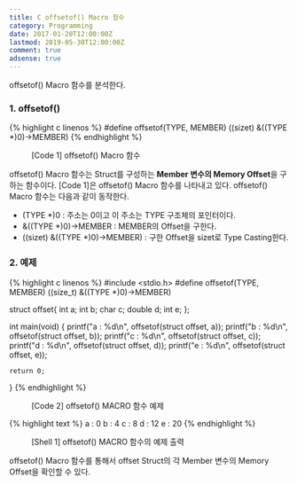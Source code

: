 ```yaml
---
title: C offsetof() Macro 함수
category: Programming
date: 2017-01-20T12:00:00Z
lastmod: 2019-05-30T12:00:00Z
comment: true
adsense: true
---
```


offsetof() Macro 함수를 분석한다.

### 1. offsetof()

{% highlight c linenos %}
#define‬ offsetof(TYPE, MEMBER) ((sizet) &((TYPE *)0)->MEMBER)
{% endhighlight %}
<figure>
<figcaption class="caption">[Code 1] offsetof() Macro 함수</figcaption>
</figure>

offsetof() Macro 함수는 Struct를 구성하는 **Member 변수의 Memory Offset**을 구하는 함수이다. [Code 1]은 offsetof() Macro 함수를 나타내고 있다. offsetof() Macro 함수는 다음과 같이 동작한다.

* (TYPE *)0 : 주소는 0이고 이 주소는 TYPE 구조체의 포인터이다.
* &((TYPE *)0)->MEMBER : MEMBER의 Offset을 구한다.
* ((sizet) &((TYPE *)0)->MEMBER) : 구한 Offset을 sizet로 Type Casting한다.

### 2. 예제

{% highlight c linenos %}
#include <stdio.h>
#define  offsetof(TYPE, MEMBER) ((size_t) &((TYPE *)0)->MEMBER)

struct offset{
    int a;
    int b;
    char c;
    double d;
    int e;
};

int main(void)
{
    printf("a : %d\n", offsetof(struct offset, a));
    printf("b : %d\n", offsetof(struct offset, b));
    printf("c : %d\n", offsetof(struct offset, c));
    printf("d : %d\n", offsetof(struct offset, d));
    printf("e : %d\n", offsetof(struct offset, e));

    return 0;
}
{% endhighlight %}
<figure>
<figcaption class="caption">[Code 2] offsetof() MACRO 함수 예제</figcaption>
</figure>

{% highlight text %}
a : 0
b : 4
c : 8
d : 12
e : 20
{% endhighlight %}
<figure>
<figcaption class="caption">[Shell 1] offsetof() MACRO 함수의 예제 출력</figcaption>
</figure>

offsetof() Macro 함수를 통해서 offset Struct의 각 Member 변수의 Memory Offset을 확인할 수 있다.